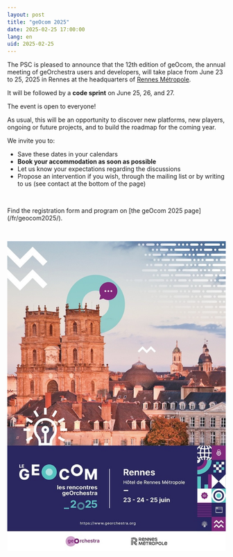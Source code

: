 ```yaml
---
layout: post
title: "geOcom 2025"
date: 2025-02-25 17:00:00
lang: en
uid: 2025-02-25
---
```


The PSC is pleased to announce that the 12th edition of geOcom, the annual meeting of geOrchestra users and developers, will take place from June 23 to 25, 2025 in Rennes at the headquarters of  [Rennes Métropole](https://metropole.rennes.fr/).

It will be followed by a **code sprint** on June 25, 26, and 27.

The event is open to everyone!

<!--more-->

As usual, this will be an opportunity to discover new platforms, new players, ongoing or future projects, and to build the roadmap for the coming year.

We invite you to:
* Save these dates in your calendars
* **Book your accommodation as soon as possible**
* Let us know your expectations regarding the discussions
* Propose an intervention if you wish, through the mailing list or by writing to us (see contact at the bottom of the page)

<p>&nbsp;</p>
Find the registration form and program on [the geOcom 2025 page](/fr/geocom2025/).

<p>&nbsp;</p>
<img src="/public/geocom2025/geocom_2025_affiche_small.jpg" alt="Affiche geOcom 2025" width="auto" height="auto">

